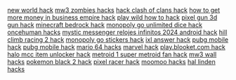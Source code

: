 <a href="https://datastudio.google.com/reporting/30a9e460-7dd2-45de-a409-05923ed0312e?s=new-world-hack">new world hack</a>
<a href="https://datastudio.google.com/reporting/3189278d-4799-419d-b245-f55974c277b6?s=mw3-zombies-hacks">mw3 zombies hacks</a>
<a href="https://datastudio.google.com/reporting/324a5361-0cee-42eb-acbe-9656ceebe314?s=hack-clash-of-clans-hack">hack clash of clans hack</a>
<a href="https://datastudio.google.com/reporting/3250f8a5-d426-446b-86b7-78e99ea7c28e?s=how-to-get-more-money-in-business-empire-hack">how to get more money in business empire hack</a>
<a href="https://datastudio.google.com/reporting/3268f19f-707b-49d2-8edc-b202bea6d0fd?s=play-wild-how-to-hack">play wild how to hack</a>
<a href="https://datastudio.google.com/reporting/326b3e3b-0480-4d18-8680-c6f31fc76619?s=pixel-gun-3d-gun-hack">pixel gun 3d gun hack</a>
<a href="https://datastudio.google.com/reporting/b199f158-2b4b-4548-a65e-2965864d5738?s=minecraft-bedrock-hack">minecraft bedrock hack</a>
<a href="https://datastudio.google.com/reporting/b19d7eb5-f2d5-4a3c-8631-ed5e27372e40?s=monopoly-go-unlimited-dice-hack">monopoly go unlimited dice hack</a>
<a href="https://datastudio.google.com/reporting/b243bd16-b18b-460e-95f1-593b309d4837?s=oncehuman-hacks">oncehuman hacks</a>
<a href="https://datastudio.google.com/reporting/b3eb52bb-b41a-4928-a934-559c6fd9ef92?s=mystic-messenger-relojes-infinitos-2024-android-hack">mystic messenger relojes infinitos 2024 android hack</a>
<a href="https://datastudio.google.com/reporting/e1255b6d-7866-414a-bfc9-091f72a25eee?s=hill-climb-racing-2-hack">hill climb racing 2 hack</a>
<a href="https://datastudio.google.com/reporting/e1cb08af-d691-4272-8ee1-eeb72ea7bfd4?s=monopoly-go-stickers-hack">monopoly go stickers hack</a>
<a href="https://datastudio.google.com/reporting/e204262d-a9e0-4f3a-b2f2-dd8ce8d46924?s=ixl-answer-hack">ixl answer hack</a>
<a href="https://datastudio.google.com/reporting/e27593e1-c5f7-4177-9d2b-a91fb016f571?s=pubg-mobile-hack">pubg mobile hack</a>
<a href="https://datastudio.google.com/reporting/e27593e1-c5f7-4177-9d2b-a91fb016f571?s=pubg-mobile-hack">pubg mobile hack</a>
<a href="https://datastudio.google.com/reporting/e3a619ca-117a-4987-95e6-d879034e3aa5?s=mario-64-hacks">mario 64 hacks</a>
<a href="https://datastudio.google.com/reporting/1b5095b4-86df-476b-94a4-2b86c7513209?s=marvel-hack">marvel hack</a>
<a href="https://datastudio.google.com/reporting/1b88584f-240d-489a-9672-7330761fd637?s=play-blooket-com-hack">play.blooket.com hack</a>
<a href="https://datastudio.google.com/reporting/1ba8a9dd-9be2-4eec-890b-55d6431b5916?s=halo-mcc-item-unlocker-hack">halo mcc item unlocker hack</a>
<a href="https://datastudio.google.com/reporting/1d9585ee-1454-4a4f-b61e-0edef1ab4252?s=metroid-1-super-metroid-fan-hack">metroid 1 super metroid fan hack</a>
<a href="https://datastudio.google.com/reporting/c11df83a-2b30-4e59-b878-321ab04985c3?s=mw3-wall-hacks">mw3 wall hacks</a>
<a href="https://datastudio.google.com/reporting/c1b2769a-047e-440d-a1cb-a1e9f0e34190?s=pokemon-black-2-hack">pokemon black 2 hack</a>
<a href="https://datastudio.google.com/reporting/c2106b66-5ab0-4618-b97a-6f4ad0609eee?s=pixel-racer-hack">pixel racer hack</a>
<a href="https://datastudio.google.com/reporting/c2462fa9-8c22-4827-b324-774e2314c8af?s=moomoo-hacks">moomoo hacks</a>
<a href="https://datastudio.google.com/reporting/c2500746-a6a9-4972-9017-004dbb62179d?s=hal-linden-hacks">hal linden hacks</a>
